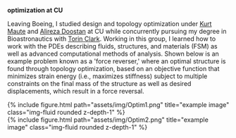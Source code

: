 <b> optimization at CU </b>

Leaving Boeing, I studied design and topology optimization under [Kurt Maute](https://www.colorado.edu/aerospace/kurt-maute) and [Alireza Doostan](https://www.colorado.edu/aerospace/alireza-doostan) at CU while concurrently pursuing my degree in Bioastronautics with [Torin Clark](https://www.colorado.edu/aerospace/torin-clark). Working in this group, I learned how to work with the PDEs describing fluids, structures, and materials (FSM) as well as advanced computational methods of analysis. Shown below is an example problem known as a 'force reverser,' where an optimal structure is found through topology optimization, based on an objective function that minimizes strain energy (i.e., maximizes stiffness) subject to multiple constraints on the final mass of the structure as well as desired displacements, which result in a force reversal.

<div class="row justify-content-sm-center">
    <div class="col-sm-5 mt-2 mt-md-0">
        {% include figure.html path="assets/img/Optim1.png" title="example image" class="img-fluid rounded z-depth-1" %}
    </div>
     <div class="col-sm-5 mt-2 mt-md-0">
        {% include figure.html path="assets/img/Optim2.png" title="example image" class="img-fluid rounded z-depth-1" %}
    </div>
</div>  